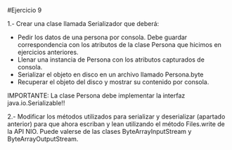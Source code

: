 #Ejercicio 9

1.- Crear una clase llamada Serializador que deberá:
- Pedir los datos de una persona por consola. Debe guardar correspondencia con los atributos de la clase Persona que hicimos en ejercicios anteriores.
- Llenar una instancia de Persona con los atributos capturados de consola.
- Serializar el objeto en disco en un archivo llamado Persona.byte
- Recuperar el objeto del disco y mostrar su contenido por consola.

IMPORTANTE: La clase Persona debe implementar la interfaz java.io.Serializable!!

2.- Modificar los métodos utilizados para serializar y deserializar (apartado anterior) para que ahora escriban y lean utilizando el método Files.write de la API NIO. Puede valerse de las clases ByteArrayInputStream y ByteArrayOutputStream.
